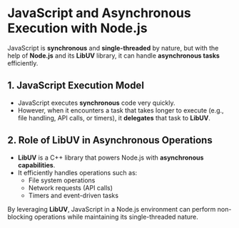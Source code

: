 # JavaScript and Asynchronous Execution with Node.js  

JavaScript is **synchronous** and **single-threaded** by nature, but with the help of **Node.js** and its **LibUV** library, it can handle **asynchronous tasks** efficiently.  

## 1. JavaScript Execution Model  
- JavaScript executes **synchronous** code very quickly.  
- However, when it encounters a task that takes longer to execute (e.g., file handling, API calls, or timers), it **delegates** that task to **LibUV**.  

## 2. Role of LibUV in Asynchronous Operations  
- **LibUV** is a C++ library that powers Node.js with **asynchronous capabilities**.  
- It efficiently handles operations such as:  
  - File system operations  
  - Network requests (API calls)  
  - Timers and event-driven tasks  

By leveraging **LibUV**, JavaScript in a Node.js environment can perform non-blocking operations while maintaining its single-threaded nature.  
